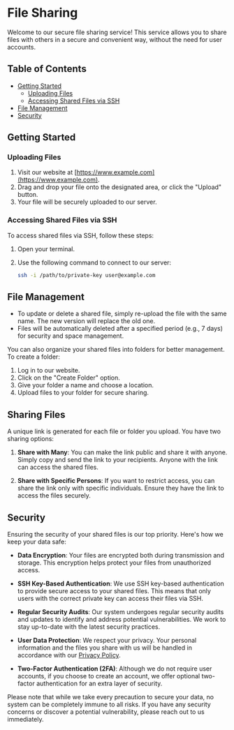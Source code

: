 # File Sharing

Welcome to our secure file sharing service! This service allows you to share files with others in a secure and convenient way, without the need for user accounts.

## Table of Contents
- [Getting Started](#getting-started)
  - [Uploading Files](#uploading-files)
  - [Accessing Shared Files via SSH](#accessing-shared-files-via-ssh)
- [File Management](#file-management)
- [Security](#security)

## Getting Started

### Uploading Files

1. Visit our website at [https://www.example.com](https://www.example.com).
2. Drag and drop your file onto the designated area, or click the "Upload" button.
3. Your file will be securely uploaded to our server.

### Accessing Shared Files via SSH

To access shared files via SSH, follow these steps:

1. Open your terminal.
2. Use the following command to connect to our server:

   ```bash
   ssh -i /path/to/private-key user@example.com
## File Management

- To update or delete a shared file, simply re-upload the file with the same name. The new version will replace the old one.
- Files will be automatically deleted after a specified period (e.g., 7 days) for security and space management.

You can also organize your shared files into folders for better management. To create a folder:

1. Log in to our website.
2. Click on the "Create Folder" option.
3. Give your folder a name and choose a location.
4. Upload files to your folder for secure sharing.

## Sharing Files

A unique link is generated for each file or folder you upload. You have two sharing options:

1. **Share with Many**: You can make the link public and share it with anyone. Simply copy and send the link to your recipients. Anyone with the link can access the shared files.

2. **Share with Specific Persons**: If you want to restrict access, you can share the link only with specific individuals. Ensure they have the link to access the files securely.

## Security

Ensuring the security of your shared files is our top priority. Here's how we keep your data safe:

- **Data Encryption**: Your files are encrypted both during transmission and storage. This encryption helps protect your files from unauthorized access.

- **SSH Key-Based Authentication**: We use SSH key-based authentication to provide secure access to your shared files. This means that only users with the correct private key can access their files via SSH.

- **Regular Security Audits**: Our system undergoes regular security audits and updates to identify and address potential vulnerabilities. We work to stay up-to-date with the latest security practices.

- **User Data Protection**: We respect your privacy. Your personal information and the files you share with us will be handled in accordance with our [Privacy Policy](https://www.example.com/privacy-policy).

- **Two-Factor Authentication (2FA)**: Although we do not require user accounts, if you choose to create an account, we offer optional two-factor authentication for an extra layer of security.

Please note that while we take every precaution to secure your data, no system can be completely immune to all risks. If you have any security concerns or discover a potential vulnerability, please reach out to us immediately.
